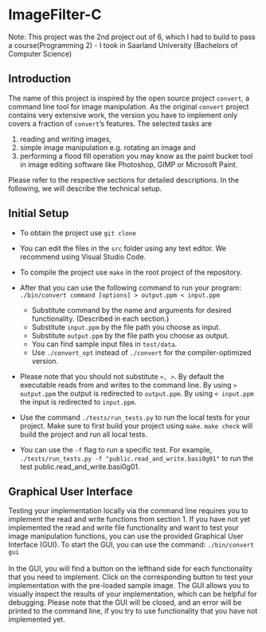 # ImageFilter-C

Note: This project was the 2nd project out of 6, which I had to build to pass a course(Programming 2) - I took in Saarland University (Bachelors of Computer Science)

## Introduction
The name of this project is inspired by the open source project `convert`, a command line tool for image manipulation. As the original `convert` project contains very extensive work, the version you have to implement only covers a fraction of `convert`’s features. The selected tasks are 
1) reading and writing images,
2) simple image manipulation e.g. rotating an image and
3) performing a flood fill operation you may know as the paint bucket tool in image editing software like Photoshop, GIMP or Microsoft Paint. <br>

Please refer to the respective sections for detailed descriptions. In the following, we will describe the technical setup.

## Initial Setup

- To obtain the project use `git clone`
- You can edit the files in the `src` folder using any text editor. We recommend using Visual Studio Code.
- To compile the project use `make` in the root project of the repository.
- After that you can use the following command to run your program: `./bin/convert command [options] > output.ppm < input.ppm`
  - Substitute command by the name and arguments for desired functionality. (Described in each section.)
  - Substitute `input.ppm` by the file path you choose as input.
  - Substitute `output.ppm` by the file path you choose as output.
  - You can find sample input files in `test/data`.
  - Use `./convert_opt` instead of `./convert` for the compiler-optimized version.<br>
  
- Please note that you should not substitute `<, >`. By default the executable reads from and writes to the command line. By using `> output.ppm` the output is redirected to `output.ppm`. By using `< input.ppm` the input is redirected to `input.ppm`.
- Use the command `./tests/run_tests.py` to run the local tests for your project. Make sure to first build your project using `make`. `make check` will build the project and run all local tests.
- You can use the `-f` flag to run a specific test. For example, `./tests/run_tests.py -f "public.read_and_write.basi0g01"` to run the test public.read_and_write.basi0g01.

## Graphical User Interface

Testing your implementation locally via the command line requires you to implement the read and write functions from section 1. If you have not yet implemented the read and write file functionality and want to test your image manipulation functions, you can use the provided Graphical User Interface (GUI). To start the GUI, you can use
the command: 
`./bin/convert gui` <br><br>
In the GUI, you will find a button on the lefthand side for each functionality that you need to implement. Click on the corresponding button to test your implementation with the pre-loaded sample image. The GUI allows you to visually inspect the results of your implementation, which can be helpful for debugging. Please note that the GUI will be closed, and an error will be printed to the command line, if you try to use functionality that you have not
implemented yet.
